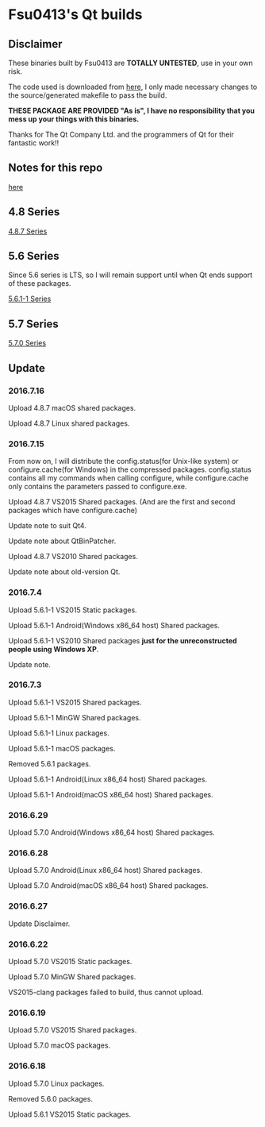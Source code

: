 # Fsu0413's Qt builds

## Disclaimer

These binaries built by Fsu0413 are __TOTALLY UNTESTED__, use in your own risk.

The code used is downloaded from [here](http://download.qt.io), I only made necessary changes to the source/generated makefile to pass the build.

__THESE PACKAGE ARE PROVIDED "As is", I have no responsibility that you mess up your things with this binaries.__

Thanks for The Qt Company Ltd. and the programmers of Qt for their fantastic work!!

## Notes for this repo

[here](notes.md)

## 4.8 Series
[4.8.7 Series](4.8.7-series.md)

## 5.6 Series
Since 5.6 series is LTS, so I will remain support until when Qt ends support of these packages.

[5.6.1-1 Series](5.6.1-1-series.md)

## 5.7 Series
[5.7.0 Series](5.7.0-series.md)

## Update

### 2016.7.16
Upload 4.8.7 macOS shared packages.

Upload 4.8.7 Linux shared packages.

### 2016.7.15
From now on, I will distribute the config.status(for Unix-like system) or configure.cache(for Windows) in the compressed packages.
config.status contains all my commands when calling configure, while configure.cache only contains the parameters passed to configure.exe.

Upload 4.8.7 VS2015 Shared packages. (And are the first and second packages which have configure.cache)

Update note to suit Qt4.

Update note about QtBinPatcher.

Upload 4.8.7 VS2010 Shared packages.

Update note about old-version Qt.

### 2016.7.4
Upload 5.6.1-1 VS2015 Static packages.

Upload 5.6.1-1 Android(Windows x86_64 host) Shared packages.

Upload 5.6.1-1 VS2010 Shared packages __just for the unreconstructed people using Windows XP__.

Update note.

### 2016.7.3
Upload 5.6.1-1 VS2015 Shared packages.

Upload 5.6.1-1 MinGW Shared packages.

Upload 5.6.1-1 Linux packages.

Upload 5.6.1-1 macOS packages.

Removed 5.6.1 packages.

Upload 5.6.1-1 Android(Linux x86_64 host) Shared packages.

Upload 5.6.1-1 Android(macOS x86_64 host) Shared packages.

### 2016.6.29
Upload 5.7.0 Android(Windows x86_64 host) Shared packages.

### 2016.6.28
Upload 5.7.0 Android(Linux x86_64 host) Shared packages.

Upload 5.7.0 Android(macOS x86_64 host) Shared packages.

### 2016.6.27
Update Disclaimer.

### 2016.6.22
Upload 5.7.0 VS2015 Static packages.

Upload 5.7.0 MinGW Shared packages.

VS2015-clang packages failed to build, thus cannot upload.

### 2016.6.19
Upload 5.7.0 VS2015 Shared packages.

Upload 5.7.0 macOS packages.

### 2016.6.18
Upload 5.7.0 Linux packages.

Removed 5.6.0 packages.

Upload 5.6.1 VS2015 Static packages.
